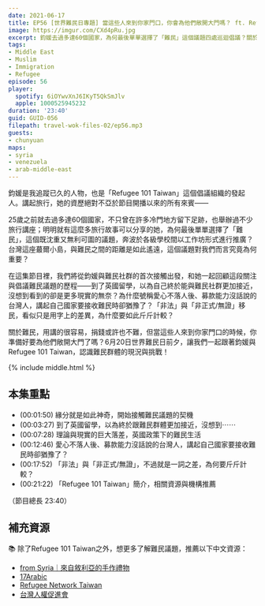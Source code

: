 ```yaml
---
date: 2021-06-17
title: EP56 [世界難民日專題] 當這些人來到你家門口，你會為他們敞開大門嗎？ ft. Refugee 101 Taiwan 發起人 胡鈞媛
image: https://imgur.com/CXd4pRu.jpg
excerpt: 鈞媛去過多達60個國家，為何最後單單選擇了「難民」這個議題四處巡迴倡議？關於難民，用講的很容易，捐錢或許也不難，但當這些人來到你家門口的時候，你準備好要為他們敞開大門了嗎？6月20日世界難民日前夕，讓我們一起跟著鈞媛與Refugee 101 Taiwan，認識難民群體的現況與挑戰！
tags:
- Middle East
- Muslim
- Immigration
- Refugee
episode: 56
player:
  spotify: 6iOYwvXnJ6IKyT5QkSmJlv
  apple: 1000525945232
duration: '23:40'
guid: GUID-056
filepath: travel-wok-files-02/ep56.mp3
guests:
- chunyuan
maps:
- syria
- venezuela
- arab-middle-east
---
```


鈞媛是我追蹤已久的人物，也是「Refugee 101 Taiwan」這個倡議組織的發起人。講起旅行，她的資歷絕對不亞於節目開播以來的所有來賓——

25歲之前就去過多達60個國家，不只曾在許多冷門地方留下足跡，也舉辦過不少旅行講座；明明就有這麼多旅行故事可以分享的她，為何最後單單選擇了「難民」，這個既沈重又無利可圖的議題，奔波於各級學校間以工作坊形式進行推廣？台灣這座蕞爾小島，與難民之間的距離是如此遙遠，這個議題對我們而言究竟為何重要？

在這集節目裡，我們將從鈞媛與難民社群的首次接觸出發，和她一起回顧這段關注與倡議難民議題的歷程——到了英國留學，以為自己終於能與難民社群更加接近，沒想到看到的卻是更多現實的無奈？為什麼號稱愛心不落人後、募款能力沒話說的台灣人，講起自己國家要接收難民時卻猶豫了？「非法」與「非正式/無證」移民，看似只是用字上的差異，為什麼要如此斤斤計較？

關於難民，用講的很容易，捐錢或許也不難，但當這些人來到你家門口的時候，你準備好要為他們敞開大門了嗎？6月20日世界難民日前夕，讓我們一起跟著鈞媛與Refugee 101 Taiwan，認識難民群體的現況與挑戰！

{% include middle.html %}

## 本集重點

* (00:01:50) 緣分就是如此神奇，開始接觸難民議題的契機
* (00:03:27) 到了英國留學，以為終於跟難民群體更加接近，沒想到⋯⋯
* (00:07:28) 理論與現實的巨大落差，英國政策下的難民生活
* (00:12:46) 愛心不落人後、募款能力沒話說的台灣人，講起自己國家要接收難民時卻猶豫了？
* (00:17:52) 「非法」與「非正式/無證」，不過就是一詞之差，為何要斤斤計較？
* (00:21:22) 「Refugee 101 Taiwan」簡介，相關資源與機構推薦

（節目總長 23:40）

## 補充資源

📚 除了Refugee 101 Taiwan之外，想更多了解難民議題，推薦以下中文資源：

* [from Syria｜來自敘利亞的手作禮物](https://fromsyriatw.com)
* [17Arabic](https://www.17arabic.net)
* [Refugee Network Taiwan](https://refugeenetworktw.wordpress.com)
* [台灣人權促進會](https://tahr.org.tw)